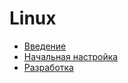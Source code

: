 # Linux

* [Введение](./intro.md)
* [Начальная настройка](./start/README.md)
* [Разработка](./develop/README.md)
